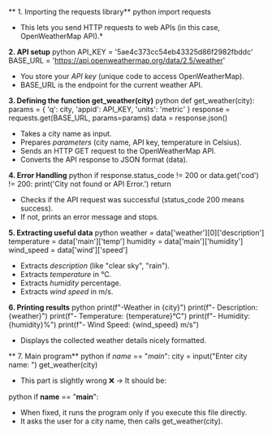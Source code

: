 ** 1. Importing the requests library**
python
import requests

* This lets you send HTTP requests to web APIs (in this case, OpenWeatherMap API).*
 
**2. API setup**
python
API_KEY = '5ae4c373cc54eb43325d86f2982fbddc'
BASE_URL = 'https://api.openweathermap.org/data/2.5/weather'
* You store your *API key* (unique code to access OpenWeatherMap).
* BASE_URL is the endpoint for the current weather API.

**3. Defining the function get_weather(city)**
python
def get_weather(city):
    params = {
        'q': city,
        'appid': API_KEY,
        'units': 'metric'
    }
    response = requests.get(BASE_URL, params=params)
    data = response.json()

* Takes a city name as input.
* Prepares *parameters* (city name, API key, temperature in Celsius).
* Sends an HTTP GET request to the OpenWeatherMap API.
* Converts the API response to JSON format (data).
  
**4. Error Handling**
python
if response.status_code != 200 or data.get('cod') != 200:
    print('City not found or API Error.')
    return
* Checks if the API request was successful (status_code 200 means success).
* If not, prints an error message and stops.
  
 **5. Extracting useful data**
python
weather = data['weather'][0]['description']
temperature = data['main']['temp']
humidity = data['main']['humidity']
wind_speed = data['wind']['speed']
* Extracts *description* (like "clear sky", "rain").
* Extracts *temperature* in °C.
* Extracts *humidity* percentage.
* Extracts *wind speed* in m/s.
  
**6. Printing results**
python
print(f"-Weather in {city}")
print(f"- Description: {weather}")
print(f"- Temperature: {temperature}°C")
print(f"- Humidity: {humidity}%")
print(f"- Wind Speed: {wind_speed} m/s")
* Displays the collected weather details nicely formatted.
  
** 7. Main program**
python
if _name_ == "_main_":
    city = input("Enter city name: ")
    get_weather(city)
* This part is slightly wrong ❌ → It should be:
  
python
if __name__ == "__main__":
* When fixed, it runs the program only if you execute this file directly.
* It asks the user for a city name, then calls get_weather(city).
